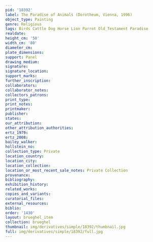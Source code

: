 ```yaml
---
pid: '18392'
label: The Paradise of Animals (Dorotheum, Vienna, 1996)
object_type: Painting
genre: Religious
tags: Birds Cattle Dog Horse Lion Parrot Old_Testament Paradise
realdate: 
height_cm: '50'
width_cm: '80'
diameter_cm: 
plate_dimensions: 
support: Panel
drawing_medium: 
signature: 
signature_location: 
support_marks: 
further_inscription: 
collaborators: 
collaborator_notes: 
collectors_patrons: 
print_type: 
print_notes: 
printmaker: 
publisher: 
states: 
our_attribution: 
other_attribution_authorities: 
ertz_1979: 
ertz_2008: 
bailey_walker: 
hollstein_no: 
collection_type: Private
location_country: 
location_city: 
location_collection: 
location_or_most_recent_sale_notes: Private Collection
provenance: 
bibliography: 
exhibition_history: 
related_works: 
copies_and_variants: 
curatorial_files: 
external_resources: 
biblio: 
order: '1430'
layout: brueghel_item
collection: brueghel
thumbnail: img/derivatives/simple/18392/thumbnail.jpg
full: img/derivatives/simple/18392/full.jpg
---
```

